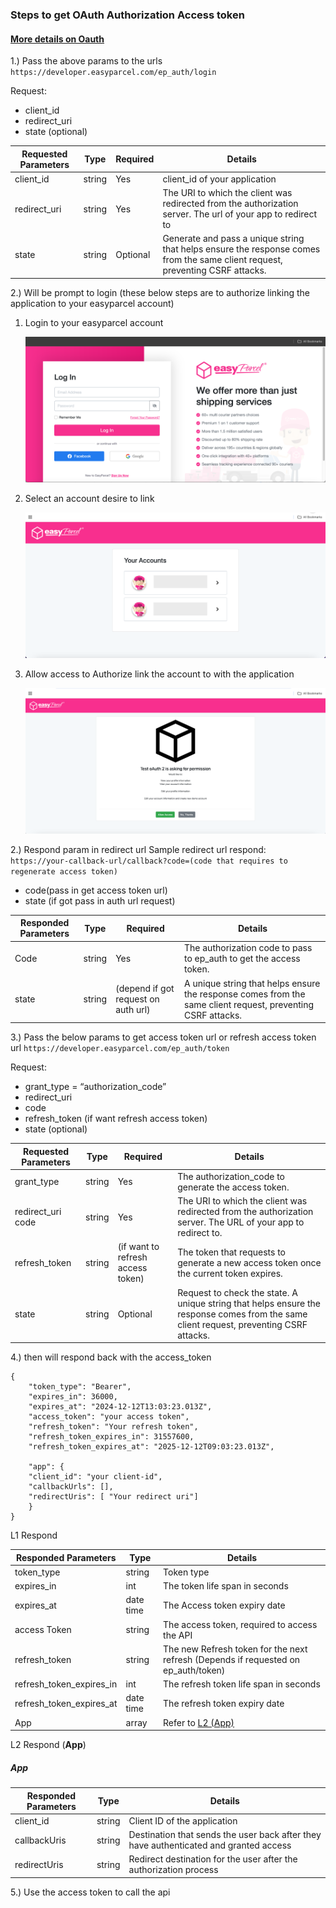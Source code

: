 ### Steps to get OAuth Authorization Access token

#### [More details on Oauth](Oauth%20Authentication)

1.) Pass the above params to the urls
`https://developer.easyparcel.com/ep_auth/login`

Request:
- client_id
- redirect_uri
- state (optional)

| **Requested Parameters** | **Type** | **Required** | **Details**                                                                                                                   |
| ------------------------ | -------- | ------------ | ----------------------------------------------------------------------------------------------------------------------------- |
| client_id                | string   | Yes          | client_id of your application                                                                                                 |
| redirect_uri             | string   | Yes          | The URI to which the client was redirected from the authorization server. The url of your app to redirect to                  |
| state                    | string   | Optional     | Generate and pass a unique string that helps ensure the response comes from the same client request, preventing CSRF attacks. |

2.) Will be prompt to login (these below steps are to authorize linking the application to your easyparcel account)
1. Login to your easyparcel account
   
		
	![Login%20Page.png](../pictures/Login%20Page.png)

2. Select an account desire to link
   
		
   	![select account](../pictures/select%20account.png)


3.  Allow access to Authorize link the account to with the application
   
		
	 ![allow access.png](../pictures/allow%20access.png)


2.) Respond param in redirect url
Sample redirect url respond: 
`https://your-callback-url/callback?code=(code that requires to regenerate access token)`
- code(pass in get access token url)
- state (if got pass in auth url request)

| Responded Parameters | Type   | Required | Details                                                                                           |
|----------------------|--------|----------|---------------------------------------------------------------------------------------------------|
| Code                 | string | Yes      | The authorization code to pass to ep_auth to get the access token.                                |
| state                | string | (depend if got request on auth url) | A unique string that helps ensure the response comes from the same client request, preventing CSRF attacks. |



3.) Pass the below params to get access token url or refresh access token url
`https://developer.easyparcel.com/ep_auth/token`

Request:
- grant_type = “authorization_code”
- redirect_uri
- code
- refresh_token (if want refresh access token)
- state (optional)

| Requested Parameters | Type   | Required                              | Details                                                                                                 |
|----------------------|--------|---------------------------------------|---------------------------------------------------------------------------------------------------------|
| grant_type           | string | Yes                                   | The authorization_code to generate the access token.                                                    |
| redirect_uri code    | string | Yes                                   | The URI to which the client was redirected from the authorization server. The URL of your app to redirect to. |
| refresh_token        | string | (if want to refresh access token)     | The token that requests to generate a new access token once the current token expires. |
| state                | string | Optional                              | Request to check the state. A unique string that helps ensure the response comes from the same client request, preventing CSRF attacks. |


4.) then will respond back with the access_token

```
{
	"token_type": "Bearer",
	"expires_in": 36000,
	"expires_at": "2024-12-12T13:03:23.013Z",
	"access_token": "your access token",
	"refresh_token": "Your refresh token",
	"refresh_token_expires_in": 31557600,
	"refresh_token_expires_at": "2025-12-12T09:03:23.013Z",
	
	"app": {
	"client_id": "your client-id",
	"callbackUrls": [],
	"redirectUris": [ "Your redirect uri"]
	}
}
```

L1 Respond

| Responded Parameters     | Type      | Details                                                                            |
| ------------------------ | --------- | ---------------------------------------------------------------------------------- |
| token_type               | string    | Token type                                                                         |
| expires_in               | int       | The token life span in seconds                                                     |
| expires_at               | date time | The Access token expiry date                                                       |
| access Token             | string    | The access token, required to access the API                                       |
| refresh_token            | string    | The new Refresh token for the next refresh (Depends if requested on ep_auth/token) |
| refresh_token_expires_in | int       | The refresh token life span in seconds                                             |
| refresh_token_expires_at | date time | The refresh token expiry date                                                      |
| App                      | array     | Refer to [L2 (App)](#App)                                                          |

L2 Respond
(**App**)
##### App

| Responded Parameters | Type   | Details                                                                               |
| -------------------- | ------ | ------------------------------------------------------------------------------------- |
| client_id            | string | Client ID of the application                                                          |
| callbackUris         | string | Destination that sends the user back after they have authenticated and granted access |
| redirectUris         | string | Redirect destination for the user after the authorization process                     |

5.) Use the access token to call the api
